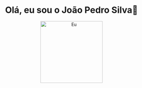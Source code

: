 <h1 align="center">Olá, eu sou o João Pedro Silva👋</h1>

<p align="center">
  <img src="https://github.com/JoaoPedroSilvaDEV2024/JoaoPedroSilvaDEV2024/assets/eu.jfif" alt="Eu" width="200"/>
</p>

<!--
**JoaoPedroSilvaDEV2024/JoaoPedroSilvaDEV2024** is a ✨ _special_ ✨ repository because its `README.md` (this file) appears on your GitHub profile.

Here are some ideas to get you started:

- 🔭 I’m currently working on ...
- 🌱 I’m currently learning ...
- 👯 I’m looking to collaborate on ...
- 🤔 I’m looking for help with ...
- 💬 Ask me about ...
- 📫 How to reach me: ...
- 😄 Pronouns: ...
- ⚡ Fun fact: ...
-->
